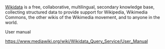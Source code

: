 [Wikidata](https://www.wikidata.org/) is a free, collaborative, multilingual, secondary knowledge base, collecting structured data to provide support for Wikipedia, Wikimedia Commons, the other wikis of the Wikimedia movement, and to anyone in the world.


User manual

https://www.mediawiki.org/wiki/Wikidata_Query_Service/User_Manual

